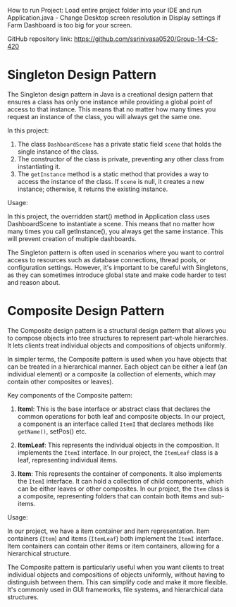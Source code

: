 How to run Project: Load entire project folder into your IDE and run Application.java 
                  - Change Desktop screen resolution in Display settings if Farm Dashboard is too big for your screen.  

GitHub repository link: https://github.com/ssrinivasa0520/Group-14-CS-420

# Singleton Design Pattern

The Singleton design pattern in Java is a creational design pattern that ensures a class has only one instance while providing a global point of access to that instance. This means that no matter how many times you request an instance of the class, you will always get the same one.


In this project:

1. The class `DashboardScene` has a private static field `scene` that holds the single instance of the class.
2. The constructor of the class is private, preventing any other class from instantiating it.
3. The `getInstance` method is a static method that provides a way to access the instance of the class. If `scene` is null, it creates a new instance; otherwise, it returns the existing instance.

Usage:

In this project, the overridden start() method in Application class uses DashboardScene to instantiate a scene. This means that no matter how many times you call getInstance(), you always get the same instance. This will prevent creation of multiple dashboards.

The Singleton pattern is often used in scenarios where you want to control access to resources such as database connections, thread pools, or configuration settings. However, it's important to be careful with Singletons, as they can sometimes introduce global state and make code harder to test and reason about.

# Composite Design Pattern

The Composite design pattern is a structural design pattern that allows you to compose objects into tree structures to represent part-whole hierarchies. It lets clients treat individual objects and compositions of objects uniformly.

In simpler terms, the Composite pattern is used when you have objects that can be treated in a hierarchical manner. Each object can be either a leaf (an individual element) or a composite (a collection of elements, which may contain other composites or leaves).

Key components of the Composite pattern:

1. **ItemI**: This is the base interface or abstract class that declares the common operations for both leaf and composite objects. In our project, a component is an interface called `ItemI` that declares methods like `getName()`, setPos() etc.

2. **ItemLeaf**: This represents the individual objects in the composition. It implements the `ItemI` interface. In our project, the `ItemLeaf` class is a leaf, representing individual items.

3. **Item**: This represents the container of components. It also implements the `ItemI` interface. It can hold a collection of child components, which can be either leaves or other composites. In our project, the `Item` class is a composite, representing folders that can contain both items and sub-items.

Usage:

In our project, we have a item container and item representation. Item containers (`Item`) and items (`ItemLeaf`) both implement the `ItemI` interface. Item containers can contain other items or item containers, allowing for a hierarchical structure.

The Composite pattern is particularly useful when you want clients to treat individual objects and compositions of objects uniformly, without having to distinguish between them. This can simplify code and make it more flexible. It's commonly used in GUI frameworks, file systems, and hierarchical data structures.
